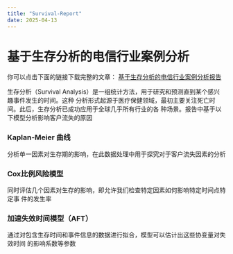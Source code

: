 ```yaml
---
title: "Survival-Report"
date: 2025-04-13
---
```


# 基于生存分析的电信行业案例分析

你可以点击下面的链接下载完整的文章：
[基于生存分析的电信行业案例分析报告](https://github.com/Cheryl2464/Blog-Project/blob/main-page/files/SurvivalReport.pdf)

生存分析（Survival Analysis）是一组统计方法，用于研究和预测直到某个感兴趣事件发生的时间。这种
分析形式起源于医疗保健领域，最初主要关注死亡时间。此后，生存分析已成功应用于全球几乎所有行业的各
种场景。报告中基于以下模型分析影响客户流失的原因

### Kaplan-Meier 曲线

分析单一因素对生存期的影响，在此数据处理中用于探究对于客户流失因素的分析

### Cox比例风险模型

同时评估几个因素对生存的影响，即允许我们检查特定因素如何影响特定时间点特定事
件的发生率

### 加速失效时间模型（AFT）

通过对包含生存时间和事件信息的数据进行拟合，模型可以估计出这些协变量对失效时间
的影响系数等参数
